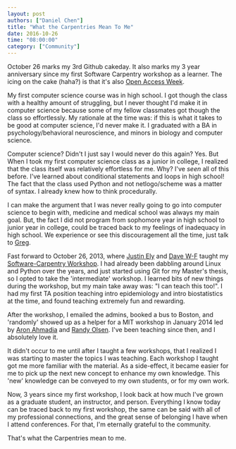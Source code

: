```yaml
---
layout: post
authors: ["Daniel Chen"]
title: "What the Carpentries Mean To Me"
date: 2016-10-26
time: "08:00:00"
category: ["Community"]
---
```


October 26 marks my 3rd Github cakeday.
It also marks my 3 year anniversary since my first Software Carpentry workshop as a learner.
The icing on the cake (haha?) is that it's also [Open Access Week](http://openaccessweek.org/).

My first computer science course was in high school.
I got though the class with a healthy amount of struggling,
but I never thought I'd make it in computer science because some of my fellow classmates
got though the class so effortlessly.
My rationale at the time was: if this is what it takes to be good at computer science, I'd never make it.
I graduated with a BA in psychology/behavioral neuroscience, and minors in biology and computer science.

Computer science? Didn't I just say I would never do this again?
Yes. But When I took my first computer science class as a junior in college,
I realized that the class itself was relatively effortless for me.
Why?
I've *seen* all of this before.
I've learned about conditional statements and loops in high school!
The fact that the class used Python and not netlogo/scheme was a matter of syntax.
I already knew how to think procedurally.

I can make the argument that I was never really going to go into computer science to begin with,
medicine and medical school was always my main goal.
But, the fact I did not program from sophomore year in high school to junior year in college,
could be traced back to my feelings of inadequacy in high school.
We experience or see this discouragement all the time, just talk to [Greg](http://third-bit.com/).

Fast forward to October 26, 2013, where [Justin Ely](https://justincely.github.io/) and
[Dave W-F](https://twitter.com/dwf) taught
my [Software-Carpentry Workshop](https://github.com/justincely/2013-10-25-columbia).
I had already been dabbling around Linux and Python over the years, and just started using Git
for my Master's thesis, so I opted to take the 'intermediate' workshop.
I learned bits of new things during the workshop, but my main take away was: "I can teach this too!".
I had my first TA position teaching intro epidemiology and intro biostatistics at the time,
and found teaching extremely fun and rewarding.

After the workshop, I emailed the admins, booked a bus to Boston,
and 'randomly' showed up as a helper for a MIT workshop in January 2014
led by [Aron Ahmadia](http://aron.ahmadia.net/) and [Randy Olsen](http://www.randalolson.com/).
I've been teaching since then, and I absolutely love it.

It didn't occur to me until after I taught a few workshops,
that I realized I was starting to master the topics I was teaching.
Each workshop I taught got me more familiar with the material.
As a side-effect, it became easier for me to pick up the next
new concept to enhance my own knowledge.
This 'new' knowledge can be conveyed to my own students, or for my own work.

Now, 3 years since my first workshop, I look back at how much I've grown as
a graduate student, an instructor, and person.
Everything I know today can be traced back to my first workshop,
the same can be said with all of my professional connections,
and the great sense of belonging I have when I attend conferences.
For that, I'm eternally grateful to the community.

That's what the Carpentries mean to me.
